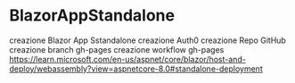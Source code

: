 # BlazorAppStandalone

creazione Blazor App Sstandalone
creazione Auth0
creazione Repo GitHub
creazione branch gh-pages
creazione workflow gh-pages
https://learn.microsoft.com/en-us/aspnet/core/blazor/host-and-deploy/webassembly?view=aspnetcore-8.0#standalone-deployment
